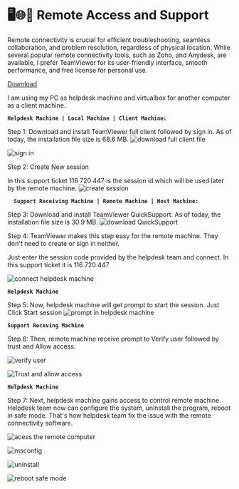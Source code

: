 # 🖥️🌐🔧 Remote Access and Support
Remote connectivity is crucial for efficient troubleshooting, seamless collaboration, and problem resolution, regardless of physical location. While several popular remote connectivity tools, such as Zoho, and Anydesk, are available, I prefer TeamViewer for its user-friendly interface, smooth performance, and free license for personal use. 

[Download](https://www.teamviewer.com/en-au/download/free-download-with-license-options/)

I am using my PC as helpdesk machine and virtualbox for another computer as a client machine.

**`Helpdesk Machine | Local Machine | Client Machine: `**

Step 1: 
Download and install TeamViewer full client followed by sign in. As of today, the installation file size is 68.6 MB.
![download full client file](image/helpdesk/1.png) 

![sign in](image/helpdesk/2.png) 

Step 2: Create New session

In this support ticket 116 720 447 is the session id which will be used later by the remote machine.
![create session](image/helpdesk/3.png)


**`  Support Receiving Machine | Remote Machine | Host Machine:`** 

Step 3:
Download and install TeamViewer QuickSupport. As of today, the installation file size is 30.9 MB.
![download QuickSupport](image/remote/1.png)

Step 4:
TeamViewer makes this step easy for the remote machine. They don't need to create or sign in neither. 

Just enter the session code provided by the helpdesk team and connect. In this support ticket it is 116 720 447

![connect helpdesk machine](image/remote/2.png)

**`Helpdesk Machine`** 

Step 5:
Now, helpdesk machine will get prompt to start the session. Just Click Start session
![prompt in helpdesk machine](image/helpdesk/4.png)

**`Support Receving Machine`** 

Step 6: Then, remote machine receive prompt to Verify user followed by trust and Allow access.

![verify user](image/remote/6.png)

![Trust and allow access](image/remote/7.png)

**`Helpdesk Machine`** 

Step 7: Next, helpdesk machine gains access to control remote machine. Helpdesk team now can configure the system, uninstall the program, reboot in safe mode. That's how helpdesk team fix the issue with the remote connectivity software.

![acess the remote computer](image/helpdesk/8.png)

![msconfig](image/helpdesk/9.png)

![uninstall](image/helpdesk/11.png)

![reboot safe mode](image/helpdesk/10.png)